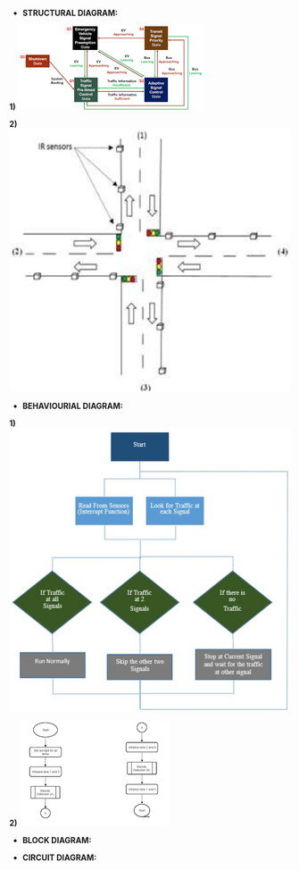 - **STRUCTURAL DIAGRAM:**

**1)** ![alt text](https://github.com/Adwaith1999/M2-Embedded_Density-Based-Traffic-Signal-System/blob/main/2_Design/Structural%20Diagram.png)

**2)** ![alt text](https://github.com/Adwaith1999/M2-Embedded_Density-Based-Traffic-Signal-System/blob/main/2_Design/Structural_Diagram.png)


- **BEHAVIOURIAL DIAGRAM:**

**1)** ![alt text](https://github.com/Adwaith1999/M2-Embedded_Density-Based-Traffic-Signal-System/blob/main/2_Design/Behaviourial-Design.png)

**2)** ![alt text](https://github.com/Adwaith1999/M2-Embedded_Density-Based-Traffic-Signal-System/blob/main/2_Design/Behaviourial_Design.png)


- **BLOCK DIAGRAM:**

- **CIRCUIT DIAGRAM:**
